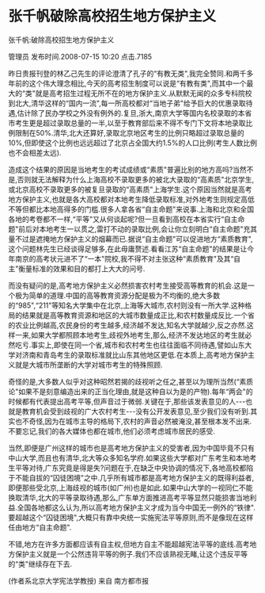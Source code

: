# 张千帆破除高校招生地方保护主义  
张千帆:破除高校招生地方保护主义

管理员 发布时间.2008-07-15 10:20  点击.7185

昨日贵报刊登的林乙己先生的评论澄清了孔子的“有教无类",我完全赞同.和两千多年前的这个伟大理念相比,今天的高考招生制度可以说是“有教有类",而其中一个最大的“类"就是高考招生过程无所不在的地方保护主义.从默默无闻的众多专科院校到北大,清华这样的“国内一流",每一所高校都对“当地子弟"给予巨大的优惠录取待遇,估计除了民办学校之外没有例外的.复旦,浙大,南京大学等国内名校录取的本省市考生更是超过录取总量的一半,以至于教育部后来不得不专门下文将本地录取比例限制在50%.清华,北大还算好,录取北京地区考生的比例只略超过录取总量的10%,但即使这个比例也远远超过了北京占全国大约1.5%的人口比例(考生人数比例也不会相差太远).





造成这个结果的原因是当地考生的考试成绩或“素质"普遍比别的地方高吗?当然不是,否则就无法解释为什么上海高校不录取更多的被北大录取的“高素质"北京学生,或北京高校不录取更多的被复旦录取的“高素质"上海学生.这个原因当然就是高考地方保护主义,也就是各大高校都对本地考生降低录取标准,对外地考生则规定高低不等但都比本地高得多的门槛.很多人拿各省“自主命题"来说事.上海和北京和全国各地的考卷都不一样,“平等"又从何谈起呢?但一旦看到高校在本省实行“自主命题"前后对本地考生一以贯之,雷打不动的录取比例,会让你立刻明白“自主命题"充其量不过是遮掩地方保护主义的烟幕而已.据说“自主命题"可以促进地方“素质教育",这个问题林先生已经谈得足够多,在此毋庸赘述.看看江苏“自主命题"的结果是让今年南京的高考状元进不了“一本"院校,我不得不对主张这种“素质教育"及其“自主"衡量标准的效果和目的都打上大大的问号.





而没有疑问的是,高考地方保护主义必然损害农村考生接受高等教育的机会.这是一个极为简单的道理.中国的高等教育资源分配是极为不均衡的,绝大多数的“985",“211"等知名大学集中在北京,上海等大城市,农村则没有一所大学.这种格局的结果就是高等教育资源和地区的大城市数量成正比,和农村数量成反比.一个省的农业比例越高,农民身份的考生越多,经济越不发达,知名大学就越少,反之亦然.这样一来,如果大学都照顾本地考生,歧视外地考生,那么,经济不发达地区的考生就必然吃亏.事实上,即使在同一个省,城市和农村考生也往往面临不同待遇,譬如山东大学对济南和青岛考生的录取标准就比山东其他地区更低.在本质上,高考地方保护主义就是大城市所垄断的大学对城市考生的特殊照顾.



奇怪的是,大多数人似乎对这种昭然若揭的歧视听之任之,甚至以为理所当然(“素质论"如果不是刻意编造出来的正当化理由,就是这种自以为是的产物).每年“两会"的时候都有代表提出高考平等,但声音过于微弱.关键在于,那些该发表意见的人---也就是教育机会受到歧视的广大农村考生---没有公开发表意见,至少我们没有听到.其实也不奇怪,因为在城市主导的格局下,农村的声音必然被淹没,甚至根本发不出来.不要忘记,我们的各大媒体也都在城市,他们必须考虑城市居民的感受.





当然,即便是广州这样的城市也是高考地方保护主义的受害者,因为中国毕竟不只有中山大学,而且也有清华,北大等众多知名学府.如果这些大学都对广东考生和本地考生平等对待,广东究竟是得是失?问题在于,在缺乏中央协调的情况下,各地高校都陷于不能自拔的“囚徒困境"之中.几乎所有城市都是高考地方保护主义的既得利益者,即便那些受北京,上海歧视的城市(如广州)也是如此.如果中山大学的一视同仁不能换取清华,北大的平等录取待遇,那么,广东单方面推进高考平等显然只能损害当地利益.全国各地都这么认为,所以高考地方保护主义才成为当今中国无一例外的“铁律".要超越这个“囚徒困境",大概只有靠中央统一实施宪法平等原则,而不是像现在这样任由地方“自主命题".





不错,地方在许多方面都应该有自主权,但地方自主不能超越宪法平等的底线.高考地方保护主义就是一个公然违背平等的例子.我们不应该熟视无睹,让这个违反平等的“类"继续存在下去.





(作者系北京大学宪法学教授) 来自  南方都市报
